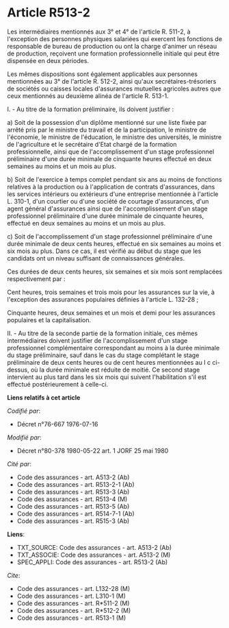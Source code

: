 # Article R513-2

Les intermédiaires mentionnés aux 3° et 4° de l'article R. 511-2, à l'exception des personnes physiques salariées qui
exercent les fonctions de responsable de bureau de production ou ont la charge d'animer un réseau de production, reçoivent
une formation professionnelle initiale qui peut être dispensée en deux périodes.

Les mêmes dispositions sont également applicables aux personnes mentionnées au 3° de l'article R. 512-2, ainsi qu'aux
secrétaires-trésoriers de sociétés ou caisses locales d'assurances mutuelles agricoles autres que ceux mentionnés au deuxième
alinéa de l'article R. 513-1.

I. - Au titre de la formation préliminaire, ils doivent justifier :

a) Soit de la possession d'un diplôme mentionné sur une liste fixée par arrêté pris par le ministre du travail et de la
participation, le ministre de l'économie, le ministre de l'éducation, le ministre des universités, le ministre de
l'agriculture et le secrétaire d'Etat chargé de la formation professionnelle, ainsi que de l'accomplissement d'un stage
professionnel préliminaire d'une durée minimale de cinquante heures effectué en deux semaines au moins et un mois au plus.

b) Soit de l'exercice à temps complet pendant six ans au moins de fonctions relatives à la production ou à l'application de
contrats d'assurances, dans les services intérieurs ou extérieurs d'une entreprise mentionnée à l'article L. 310-1, d'un
courtier ou d'une société de courtage d'assurances, d'un agent général d'assurances ainsi que de l'accomplissement d'un stage
professionnel préliminaire d'une durée minimale de cinquante heures, effectué en deux semaines au moins et un mois au plus.

c) Soit de l'accomplissement d'un stage professionnel préliminaire d'une durée minimale de deux cents heures, effectué en six
semaines au moins et six mois au plus. Dans ce cas, il est vérifié au début du stage que les candidats ont un niveau
suffisant de connaissances générales.

Ces durées de deux cents heures, six semaines et six mois sont remplacées respectivement par :

Cent heures, trois semaines et trois mois pour les assurances sur la vie, à l'exception des assurances populaires définies à
l'article L. 132-28 ;

Cinquante heures, deux semaines et un mois et demi pour les assurances populaires et la capitalisation.

II. - Au titre de la seconde partie de la formation initiale, ces mêmes intermédiaires doivent justifier de l'accomplissement
d'un stage professionnel complémentaire correspondant au moins à la durée minimale du stage préliminaire, sauf dans le cas du
stage complétant le stage préliminaire de deux cents heures ou de cent heures mentionnées au I c ci-dessus, où la durée
minimale est réduite de moitié. Ce second stage intervient au plus tard dans les six mois qui suivent l'habilitation s'il est
effectué postérieurement à celle-ci.

**Liens relatifs à cet article**

_Codifié par_:

  - Décret n°76-667 1976-07-16

_Modifié par_:

  - Décret n°80-378 1980-05-22 art. 1 JORF 25 mai 1980

_Cité par_:

  - Code des assurances - art. A513-2 (Ab)
  - Code des assurances - art. R513-2-1 (Ab)
  - Code des assurances - art. R513-3 (Ab)
  - Code des assurances - art. R513-4 (M)
  - Code des assurances - art. R513-5 (Ab)
  - Code des assurances - art. R514-7-1 (Ab)
  - Code des assurances - art. R515-3 (Ab)

**Liens**:

  - TXT_SOURCE: Code des assurances - art. A513-2 (Ab)
  - TXT_ASSOCIE: Code des assurances - art. A513-2 (M)
  - SPEC_APPLI: Code des assurances - art. R513-2 (Ab)

_Cite_:

  - Code des assurances - art. L132-28 (M)
  - Code des assurances - art. L310-1 (M)
  - Code des assurances - art. R*511-2 (M)
  - Code des assurances - art. R*512-2 (M)
  - Code des assurances - art. R513-1 (M)
